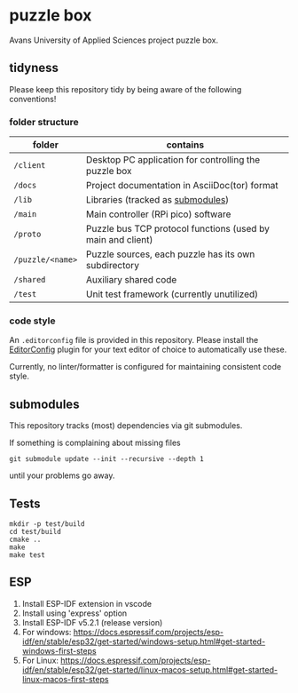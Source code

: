 # puzzle box

Avans University of Applied Sciences project puzzle box.

## tidyness

Please keep this repository tidy by being aware of the following conventions!

### folder structure

|folder|contains|
|-|-|
|`/client`|Desktop PC application for controlling the puzzle box
|`/docs`|Project documentation in AsciiDoc(tor) format
|`/lib`|Libraries (tracked as [submodules](#submodules))
|`/main`|Main controller (RPi pico) software
|`/proto`|Puzzle bus TCP protocol functions (used by main and client)
|`/puzzle/<name>`|Puzzle sources, each puzzle has its own subdirectory
|`/shared`|Auxiliary shared code
|`/test`|Unit test framework (currently unutilized)

### code style

An `.editorconfig` file is provided in this repository. Please install the
[EditorConfig](https://editorconfig.org/) plugin for your text editor of choice
to automatically use these.

Currently, no linter/formatter is configured for maintaining consistent code
style.

## submodules

This repository tracks (most) dependencies via git submodules.

If something is complaining about missing files

```
git submodule update --init --recursive --depth 1
```

until your problems go away.

## Tests

```
mkdir -p test/build
cd test/build
cmake ..
make
make test
```

## ESP
1. Install ESP-IDF extension in vscode
2. Install using 'express' option
3. Install ESP-IDF v5.2.1 (release version)
4. For windows: https://docs.espressif.com/projects/esp-idf/en/stable/esp32/get-started/windows-setup.html#get-started-windows-first-steps
5. For Linux: https://docs.espressif.com/projects/esp-idf/en/stable/esp32/get-started/linux-macos-setup.html#get-started-linux-macos-first-steps
